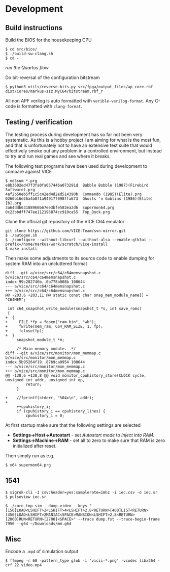 # Development

## Build instructions

Build the BIOS for the housekeeping CPU
```
$ cd src/bios/
$ ./build-sw-clang.sh
$ cd -
```

*run the Quartus flow*

Do bit-reversal of the configuration bitstream
```
$ python3 utils/reverse-bits.py src/fpga/output_files/ap_core.rbf dist/Cores/markus-zzz.MyC64/bitstream.rbf_r
```

All non APF verilog is auto formatted with `verible-verilog-format`. Any C-code
is formatted with `clang-format`.

## Testing / verification

The testing process during development has so far not been very systematic. As
this is a hobby project I am aiming for what is the most fun, and that is
unfortunately not to have an extensive test suite that would effectively smoke
out any problem in a controlled environment, but instead to try and run real
games and see where it breaks.

The following test programs have been used during development to compare
against VICE
```
$ md5sum *.prg
e8b3602ed47f3fa0fa057446a073291d  Bubble Bobble (1987)(Firebird Software).prg
4af2b50eb5ff1c5c42ed4d2ed514390b  Commando (1985)(Elite).prg
0260b16e26a4b8f1a94917f098ffa673  Ghosts 'n Goblins (1986)(Elite)[b].prg
3a64ddb63188960b67ee3bfe583ea2d6  supermon64.prg
0c23bbdff747ee112196874cc910ca55  Top_Duck.prg
```

Clone the official git repository of the VICE C64 emulator

```
git clone https://github.com/VICE-Team/svn-mirror.git
$ ./autogen.sh
$ ./configure --without-libcurl --without-alsa --enable-gtk3ui --prefix=/home/markus/work/scratch/vice-install
$ make install
```

Then make some adjustments to its source code to enable dumping for system RAM
into an uncluttered format

```
diff --git a/vice/src/c64/c64memsnapshot.c b/vice/src/c64/c64memsnapshot.c
index 99c282746b..0b778b008b 100644
--- a/vice/src/c64/c64memsnapshot.c
+++ b/vice/src/c64/c64memsnapshot.c
@@ -203,6 +203,11 @@ static const char snap_mem_module_name[] = "C64MEM";

 int c64_snapshot_write_module(snapshot_t *s, int save_roms)
 {
+  {
+     FILE *fp = fopen("ram.bin", "wb");
+     fwrite(mem_ram, C64_RAM_SIZE, 1, fp);
+     fclose(fp);
+  }
     snapshot_module_t *m;

     /* Main memory module.  */
diff --git a/vice/src/monitor/mon_memmap.c b/vice/src/monitor/mon_memmap.c
index 5b95264f19..07b9ca0954 100644
--- a/vice/src/monitor/mon_memmap.c
+++ b/vice/src/monitor/mon_memmap.c
@@ -138,6 +138,8 @@ void monitor_cpuhistory_store(CLOCK cycle, unsigned int addr, unsigned int op,
         return;
     }

+    //fprintf(stderr, "%04x\n", addr);
+
     ++cpuhistory_i;
     if (cpuhistory_i == cpuhistory_lines) {
         cpuhistory_i = 0;
```

At first startup make sure that the following settings are selected

- **Settings->Host->Autostart** - set *Autostart mode* to *Inject into RAM*.
- **Settings->Machine->RAM** - set all to zero to make sure that RAM is zero initialized after reset.

Then simply run as e.g.

```
$ x64 supermon64.prg
```

## 1541

```
$ sigrok-cli -I csv:header=yes:samplerate=1mhz -i iec.csv -o iec.sr
$ pulseview iec.sr
```

```
$ ./core_top-sim --dump-video --keys "[150]LOAD<LSHIFT>2<LSHIFT>4<LSHIFT>2,8<RETURN>[400]LIST<RETURN>[450]LOAD<LSHIFT>2MANIAC<SPACE>MANSION<LSHIFT>2,8<RETURN>[2000]RUN<RETURN>[2700]<SPACE>" --trace dump.fst --trace-begin-frame 7950 --g64 ~/Downloads/mm.g64
```

## Misc

Encode a `.mp4` of simulation output
```
$ ffmpeg -r 60 -pattern_type glob -i 'vicii-*.png' -vcodec libx264 -crf 22 video.mp4
```

